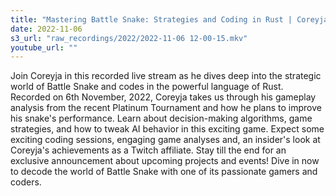 ```yaml
---
title: "Mastering Battle Snake: Strategies and Coding in Rust | Coreyja Live Stream" "
date: 2022-11-06
s3_url: "raw_recordings/2022/2022-11-06 12-00-15.mkv"
youtube_url: ""
---
```


Join Coreyja in this recorded live stream as he dives deep into the strategic world of Battle Snake and codes in the powerful language of Rust. Recorded on 6th November, 2022, Coreyja takes us through his gameplay analysis from the recent Platinum Tournament and how he plans to improve his snake's performance. Learn about decision-making algorithms, game strategies, and how to tweak AI behavior in this exciting game. Expect some exciting coding sessions, engaging game analyses and, an insider's look at Coreyja's achievements as a Twitch affiliate. Stay till the end for an exclusive announcement about upcoming projects and events! Dive in now to decode the world of Battle Snake with one of its passionate gamers and coders.

